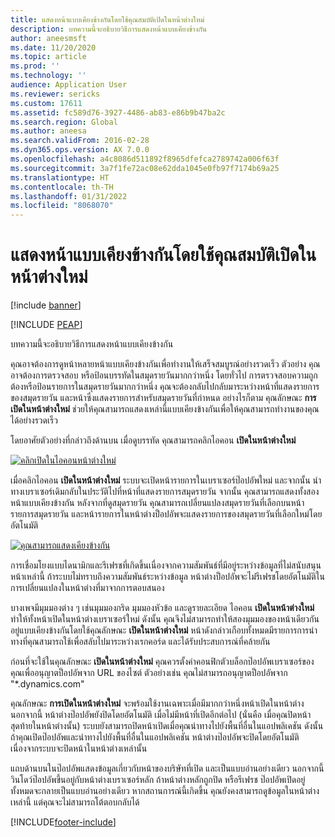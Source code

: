 ```yaml
---
title: แสดงหน้าแบบเคียงข้างกันโดยใช้คุณสมบัติเปิดในหน้าต่างใหม่
description: บทความนี้จะอธิบายวิธีการแสดงหน้าแบบเคียงข้างกัน
author: aneesmsft
ms.date: 11/20/2020
ms.topic: article
ms.prod: ''
ms.technology: ''
audience: Application User
ms.reviewer: sericks
ms.custom: 17611
ms.assetid: fc589d76-3927-4486-ab83-e86b9b47ba2c
ms.search.region: Global
ms.author: aneesa
ms.search.validFrom: 2016-02-28
ms.dyn365.ops.version: AX 7.0.0
ms.openlocfilehash: a4c8086d511892f8965dfefca2789742a006f63f
ms.sourcegitcommit: 3a7f1fe72ac08e62dda1045e0fb97f7174b69a25
ms.translationtype: HT
ms.contentlocale: th-TH
ms.lasthandoff: 01/31/2022
ms.locfileid: "8068070"
---
```

# <a name="show-pages-side-by-side-using-the-open-in-new-window-feature"></a>แสดงหน้าแบบเคียงข้างกันโดยใช้คุณสมบัติเปิดในหน้าต่างใหม่

[!include [banner](../includes/banner.md)]


[!INCLUDE [PEAP](../../../includes/peap-1.md)]

บทความนี้จะอธิบายวิธีการแสดงหน้าแบบเคียงข้างกัน

คุณอาจต้องการดูหน้าหลายหน้าแบบเคียงข้างกันเพื่อทำงานให้เสร็จสมบูรณ์อย่างรวดเร็ว ตัวอย่าง คุณอาจต้องการตรวจสอบ หรือป้อนบรรทัดในสมุดรายวันมากกว่าหนึ่ง โดยทั่วไป การตรวจสอบความถูกต้องหรือป้อนรายการในสมุดรายวันมากกว่าหนึ่ง คุณจะต้องกลับไปกลับมาระหว่างหน้าที่แสดงรายการของสมุดรายวัน และหน้าซึ่งแสดงรายการสำหรับสมุดรายวันที่กำหนด อย่างไรก็ตาม คุณลักษณะ **การเปิดในหน้าต่างใหม่** ช่วยให้คุณสามารถแสดงเหล่านี้แบบเคียงข้างกันเพื่อให้คุณสามารถทำงานของคุณได้อย่างรวดเร็ว

โดยอาศัยตัวอย่างที่กล่าวถึงด้านบน เมื่อดูบรรทัด คุณสามารถคลิกไอคอน **เปิดในหน้าต่างใหม่**

[![คลิกเปิดในไอคอนหน้าต่างใหม่](./media/open-in-new-window-icon.png)](./media/open-in-new-window-icon.png)

เมื่อคลิกไอคอน **เปิดในหน้าต่างใหม่** ระบบจะเปิดหน้ารายการในเบราเซอร์ป๊อปอัพใหม่ และจากนั้น นำทางเบราเซอร์เดิมกลับในประวัติไปที่หน้าที่แสดงรายการสมุดรายวัน จากนั้น คุณสามารถแสดงทั้งสองหน้าแบบเคียงข้างกัน หลังจากที่ดูสมุดรายวัน คุณสามารถเปลี่ยนแปลงสมุดรายวันที่เลือกบนหน้ารายการสมุดรายวัน และหน้ารายการในหน้าต่างป็อปอัพจะแสดงรายการของสมุดรายวันที่เลือกใหม่โดยอัตโนมัติ

[![คุณสามารถแสดงเคียงข้างกัน](./media/pages-show-side-by-side.png)](./media/pages-show-side-by-side.png)

การเชื่อมโยงแบบไดนามิกและรีเฟรชที่เกิดขึ้นเนื่องจากความสัมพันธ์ที่มีอยู่ระหว่างข้อมูลที่ไม่สนับสนุนหน้าเหล่านี้ ถ้าระบบไม่ทราบถึงความสัมพันธ์ระหว่างข้อมูล หน้าต่างป็อปอัพจะไม่รีเฟรชโดยอัตโนมัติในการเปลี่ยนแปลงในหน้าต่างที่มาจากการตอบสนอง

บางเพจมีมุมมองต่าง ๆ เช่นมุมมองกริด มุมมองหัวข้อ และดูรายละเอียด ไอคอน **เปิดในหน้าต่างใหม่** ทำให้ทั้งหน้าเปิดในหน้าต่างเบราเซอร์ใหม่ ดังนั้น คุณจึงไม่สามารถทำให้สองมุมมองของหน้าเดียวกันอยู่แบบเคียงข้างกันโดยใช้คุณลักษณะ **เปิดในหน้าต่างใหม่** หน้าดังกล่าวเกือบทั้งหมดมีรายการการนำทางที่คุณสามารถใช้เพื่อสลับไปมาระหว่างเรกคอร์ด และได้รับประสบการณ์ที่คล้ายกัน

ก่อนที่จะใช้ในคุณลักษณะ **เปิดในหน้าต่างใหม่** คุณควรตั้งค่าคอนฟิกตัวบล็อกป๊อปอัพเบราเซอร์ของคุณเพื่ออนุญาตป็อปอัพจาก URL ของไซต์ ตัวอย่างเช่น คุณไม่สามารถอนุญาตป็อปอัพจาก "\*.dynamics.com"

คุณลักษณะ **การเปิดในหน้าต่างใหม่** จะพร้อมใช้งานเฉพาะเมื่อมีมากกว่าหนึ่งหน้าเปิดในหน้าต่าง นอกจากนี้ หน้าต่างป๊อปอัพยังปิดโดยอัตโนมัติ เมื่อไม่มีหน้าที่เปิดอีกต่อไป (นั่นคือ เมื่อคุณปิดหน้าสุดท้ายในหน้าต่างนั้น) ระบบยังสามารถปิดหน้าเปิดเมื่อคุณนำทางไปยังพื้นที่อื่นในแอปพลิเคชัน ดังนั้น ถ้าคุณเปิดป๊อปอัพและนำทางไปยังพื้นที่อื่นในแอปพลิเคชัน หน้าต่างป๊อปอัพจะปิดโดยอัตโนมัติ เนื่องจากระบบจะปิดหน้าในหน้าต่างเหล่านั้น

แถบด้านบนในป๊อปอัพแสดงข้อมูลเกี่ยวกับหน้าของบริษัทที่เปิด และเป็นแบบอ่านอย่างเดียว นอกจากนี้วินโดว์ป๊อปอัพขึ้นอยู่กับหน้าต่างเบราเซอร์หลัก ถ้าหน้าต่างหลักถูกปิด หรือรีเฟรช ป๊อปอัพเปิดอยู่ทั้งหมดจะกลายเป็นแบบอ่านอย่างเดียว หากสถานการณ์นี้เกิดขึ้น คุณยังคงสามารถดูข้อมูลในหน้าต่างเหล่านี้ แต่คุณจะไม่สามารถโต้ตอบกลับได้


[!INCLUDE[footer-include](../../../includes/footer-banner.md)]